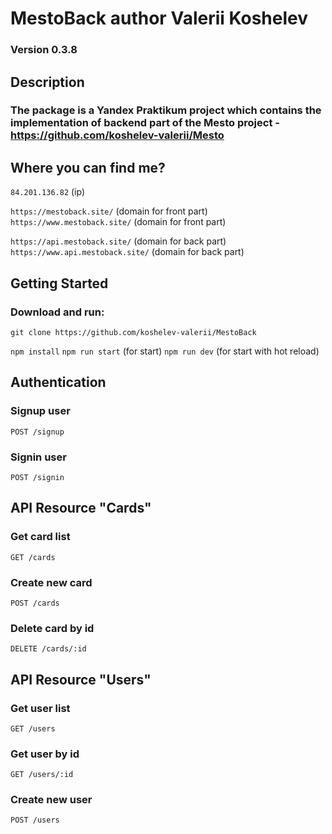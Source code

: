 # MestoBack author Valerii Koshelev

### Version 0.3.8

## Description

### The package is a Yandex Praktikum project which contains the implementation of backend part of the Mesto project - https://github.com/koshelev-valerii/Mesto

## Where you can find me?

`84.201.136.82` (ip)

`https://mestoback.site/` (domain for front part)
`https://www.mestoback.site/` (domain for front part)

`https://api.mestoback.site/` (domain for back part)
`https://www.api.mestoback.site/` (domain for back part)

## Getting Started 

### Download and run:  
  
`git clone https://github.com/koshelev-valerii/MestoBack`

`npm install` 
`npm run start` (for start)
`npm run dev` (for start with hot reload)

## Authentication

### Signup user

`POST /signup`

### Signin user

`POST /signin`

## API Resource "Cards"

### Get card list

`GET /cards`

### Create new card

`POST /cards`

### Delete card by id

`DELETE /cards/:id`

## API Resource "Users"

### Get user list

`GET /users`

### Get user by id

`GET /users/:id`

### Create new user

`POST /users`
